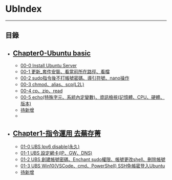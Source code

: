 # UbIndex

* * *
## 目錄


-   [Chapter0-Ubuntu basic](httpsfd.md)
    -   
    -   [00-0 Install Ubuntu Server](https://github.com/CDS-ZUKYUN/OS_Ubuntu/blob/main/Book/00-0%20Install%20Ubuntu%20Server.md)
    -   [00-1 更新_套件安裝、看當前所在路徑、看檔](https://github.com/CDS-ZUKYUN/OS_Ubuntu/blob/main/Book/00-1%20%E6%9B%B4%E6%96%B0_%E5%A5%97%E4%BB%B6%E5%AE%89%E8%A3%9D%E3%80%81%E7%9C%8B%E7%95%B6%E5%89%8D%E6%89%80%E5%9C%A8%E8%B7%AF%E5%BE%91%E3%80%81%E7%9C%8B%E6%AA%94.md)
    -   [00-2 sudo指令後不打帳號密碼、導引符號、nano操作](https://github.com/CDS-ZUKYUN/OS_Ubuntu/blob/main/Book/00-2%20sudo%E6%8C%87%E4%BB%A4%E5%BE%8C%E4%B8%8D%E6%89%93%E5%B8%B3%E8%99%9F%E5%AF%86%E7%A2%BC%E3%80%81%E5%B0%8E%E5%BC%95%E7%AC%A6%E8%99%9F%E3%80%81nano%E6%93%8D%E4%BD%9C.md)
    -   [00-3 chmod、alias、scp(L2L)](https://github.com/CDS-ZUKYUN/OS_Ubuntu/blob/main/Book/00-3%20chmod%E3%80%81alias%E3%80%81scp(L2L).md)
    -   [00-4 cp、zip、read](https://github.com/CDS-ZUKYUN/OS_Ubuntu/blob/main/Book/00-4%20cp%E3%80%81zip%E3%80%81read.md)
    -   [00-5 echo(特殊字元、系統內定變數)、資訊檢視(記憶體、CPU、硬體、版本)](https://github.com/CDS-ZUKYUN/OS_Ubuntu/blob/main/Book/00-5%20echo(%E7%89%B9%E6%AE%8A%E5%AD%97%E5%85%83%E3%80%81%E7%B3%BB%E7%B5%B1%E5%85%A7%E5%AE%9A%E8%AE%8A%E6%95%B8)%E3%80%81%E8%B3%87%E8%A8%8A%E6%AA%A2%E8%A6%96(%E8%A8%98%E6%86%B6%E9%AB%94%E3%80%81CPU%E3%80%81%E7%A1%AC%E9%AB%94%E3%80%81%E7%89%88%E6%9C%AC).md)
    -   [待新增](httpsfd.md)
    -   

-   [Chapter1-指令運用 去蕪存菁](httpsfd.md)
    -   
    -   [01-0 UBS Ipv6 disable(永久)](https://github.com/CDS-ZUKYUN/OS_Ubuntu/blob/main/Book/01-0%20UBS%20Ipv6%20disable(%E6%B0%B8%E4%B9%85).md)
    -   [01-1 UBS 設定網卡(IP、GW、DNS)](https://github.com/CDS-ZUKYUN/OS_Ubuntu/blob/main/Book/01-1%20UBS%20%E8%A8%AD%E5%AE%9A%E7%B6%B2%E5%8D%A1IP%E3%80%81GW%E3%80%81DNS%20IP.md)
    -   [01-2 UBS 創建帳號密碼、Enchant sudo權限、帳號更改shell、刪除帳號](https://github.com/CDS-ZUKYUN/OS_Ubuntu/blob/main/Book/01-2%20UBS%20%E5%89%B5%E5%BB%BA%E5%B8%B3%E8%99%9F%E5%AF%86%E7%A2%BC%E3%80%81Enchant%20sudo%E6%AC%8A%E9%99%90%E3%80%81%E5%B8%B3%E8%99%9F%E6%9B%B4%E6%94%B9shell%E3%80%81%E5%88%AA%E9%99%A4%E5%B8%B3%E8%99%9F.md)
    -   [01-3 UBS Win10(VSCode、cmd、PowerShell) SSH免帳密登入Ubuntu](https://github.com/CDS-ZUKYUN/OS_Ubuntu/blob/main/Book/01-3%20UBS%20Win10(VSCode%E3%80%81cmd%E3%80%81PowerShell)%20SSH%E5%85%8D%E5%B8%B3%E5%AF%86%E7%99%BB%E5%85%A5Ubuntu.md)
    -   [待新增](httpsfd.md)




